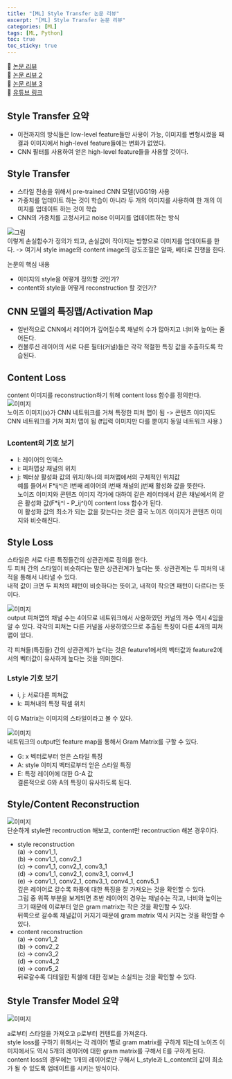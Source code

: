 ```yaml
---
title: "[ML] Style Transfer 논문 리뷰"
excerpt: "[ML] Style Transfer 논문 리뷰"
categories: [ML]
tags: [ML, Python]
toc: true
toc_sticky: true
---
```


📌 [논문 리뷰](https://audrb1999.tistory.com/5) <br>
📌 [논문 리뷰 2](https://inhopp.github.io/paper/Paper1/) <br>
📌 [논문 리뷰 3](https://bkshin.tistory.com/entry/%EC%BB%B4%ED%93%A8%ED%84%B0-%EB%B9%84%EC%A0%84-14-%EC%8A%A4%ED%83%80%EC%9D%BC-%EC%A0%84%EC%9D%B4Style-Transfer) <br>
📌 [유튜브 링크](https://www.youtube.com/watch?v=va3e2c4uKJk) <br>

## Style Transfer 요약

- 이전까지의 방식들은 low-level feature들만 사용이 가능, 이미지를 변형시켰을 때 결과 이미지에서 high-level feature들에는 변화가 없었다.
- CNN 필터를 사용하여 얻은 high-level feature들을 사용할 것이다.

## Style Transfer

- 스타일 전송을 위해서 pre-trained CNN 모델(VGG19) 사용
- 가중치를 업데이트 하는 것이 학습이 아니라 두 개의 이미지를 사용하여 한 개의 이미지를 업데이트 하는 것이 학습
- CNN의 가중치를 고정시키고 noise 이미지를 업데이트하는 방식 <br>

![그림](https://user-images.githubusercontent.com/96368476/153026588-622ca670-cb34-4f18-832e-e6dd5588da3f.jpg) <br>
이렇게 손실함수가 정의가 되고, 손실값이 작아지는 방향으로 이미지를 업데이트를 한다. -> 여기서 style image와 content image의 강도조절은 알파, 베타로 진행을 한다. <br>

논문의 핵심 내용 <br>

- 이미지의 style을 어떻게 정의할 것인가?
- content와 style을 어떻게 reconstruction 할 것인가?

## CNN 모델의 특징맵/Activation Map

- 일반적으로 CNN에서 레이어가 깊어질수록 채널의 수가 많아지고 너비와 높이는 줄어든다.
- 컨볼루션 레이어의 서로 다른 필터(커널)들은 각각 적절한 특징 값을 추출하도록 학습된다.

## Content Loss

content 이미지를 reconstruction하기 위해 content loss 함수를 정의한다. <br>
![이미지](https://img1.daumcdn.net/thumb/R1280x0/?scode=mtistory2&fname=https%3A%2F%2Fblog.kakaocdn.net%2Fdn%2FbOJUeB%2FbtsiOHaOvx9%2FaGiQi2tMuyDLMBWkOtlKE1%2Fimg.png) <br>
노이즈 이미지(x)가 CNN 네트워크를 거쳐 특정한 피처 맵이 됨 -> 콘텐츠 이미지도 CNN 네트워크를 거쳐 피처 맵이 됨 (❗입력 이미지만 다를 뿐이지 동일 네트워크 사용.) <br>

### Lcontent의 기호 보기

- l: 레이어의 인덱스
- i: 피처맵상 채널의 위치
- j: 벡터상 활성화 값의 위치/하나의 피쳐맵에서의 구체적인 위치값 <br>
  예를 들어서 F\*ij^l은 l번째 레이어의 i번째 채널의 j번째 활성화 값을 뜻한다. <br>
  노이즈 이미지와 콘텐츠 이미지 각가에 대하여 같은 레이터에서 같은 채널에서의 같은 활성화 값(F\*ij^l - P_ij^l)이 content loss 함수가 된다. <br>
  이 활성화 값의 최소가 되는 값을 찾는다는 것은 결국 노이즈 이미지가 콘텐츠 이미지와 비슷해진다.

## Style Loss

스타일은 서로 다른 특징들간의 상관관계로 정의를 한다. <br>
두 피처 간의 스타일이 비슷하다는 말은 상관관계가 높다는 뜻. 상관관계는 두 피처의 내적을 통해서 나타낼 수 있다. <br>
내적 값이 크면 두 피처의 패턴이 비슷하다는 뜻이고, 내적이 작으면 패턴이 다르다는 뜻이다. <br>

![이미지](https://img1.daumcdn.net/thumb/R1280x0/?scode=mtistory2&fname=https%3A%2F%2Fblog.kakaocdn.net%2Fdn%2FNRe0V%2FbtsiOKd9qvx%2FifzWKsqIkYBdaU4pjdRJ01%2Fimg.png) <br>
output 피쳐맵의 채널 수는 4이므로 네트워크에서 사용하였던 커널의 개수 역시 4임을 알 수 있다. 각각의 피쳐는 다른 커널을 사용하였으므로 추출된 특징이 다른 4개의 피쳐맵이 있다. <br>

각 피쳐들(특징들) 간의 상관관계가 높다는 것은 feature1에서의 벡터값과 feature2에서의 벡터값이 유사하게 높다는 것을 의미한다.

### Lstyle 기호 보기

- i, j: 서로다른 피쳐값
- k: 피쳐내의 특정 픽셀 위치 <br>

이 G Matrix는 이미지의 스타일이라고 볼 수 있다. <br>

![이미지](https://img1.daumcdn.net/thumb/R1280x0/?scode=mtistory2&fname=https%3A%2F%2Fblog.kakaocdn.net%2Fdn%2FcVGN18%2FbtsiNakisHq%2FIKnT4oZdp3wQcMVhGYNcWK%2Fimg.png) <br>
네트워크의 output인 feature map을 통해서 Gram Matrix를 구할 수 있다. <br>

- G: x 벡터로부터 얻은 스타일 특징
- A: style 이미지 벡터로부터 얻은 스타일 특징
- E: 특정 레이어에 대한 G-A 값 <br>
  결론적으로 G와 A의 특징이 유사하도록 된다.

## Style/Content Reconstruction

![이미지](https://img1.daumcdn.net/thumb/R1280x0/?scode=mtistory2&fname=https%3A%2F%2Fblog.kakaocdn.net%2Fdn%2Fb0dkI4%2Fbtsiu0Qqlam%2F5fJM9UGGs7A2unzQ0zRua0%2Fimg.png) <br>
단순하게 style만 recontruction 해보고, content만 recontruction 해본 경우이다. <br>

- style reconstruction <br>
  (a) → conv1_1, <br>
  (b) → conv1_1, conv2_1 <br>
  (c) → conv1_1, conv2_1, conv3_1 <br>
  (d) → conv1_1, conv2_1, conv3_1, conv4_1 <br>
  (e) → conv1_1, conv2_1, conv3_1, conv4_1, conv5_1 <br>
  깊은 레이어로 갈수록 화풍에 대한 특징을 잘 가져오는 것을 확인할 수 있다. <br>
  그림 중 위쪽 부분을 보게되면 초반 레이어의 경우는 채널수는 작고, 너비와 높이는 크기 때문에 이로부터 얻은 gram matrix는 작은 것을 확인할 수 있다. <br>
  뒤쪽으로 갈수록 채널값이 커지기 때문에 gram matrix 역시 커지는 것을 확인할 수 있다. <br>
- content reconstruction <br>
  (a) → conv1_2 <br>
  (b) → conv2_2 <br>
  (c) → conv3_2 <br>
  (d) → conv4_2 <br>
  (e) → conv5_2 <br>
  뒤로갈수록 디테일한 픽셀에 대한 정보는 소실되는 것을 확인할 수 있다.

## Style Transfer Model 요약

![이미지](https://img1.daumcdn.net/thumb/R1280x0/?scode=mtistory2&fname=https%3A%2F%2Fblog.kakaocdn.net%2Fdn%2FCVCpx%2FbtsiQ6gtkqS%2FoKUPcdqJMYKR1rBDJeWQCK%2Fimg.png) <br>

a로부터 스타일을 가져오고 p로부터 컨텐트를 가져온다. <br>
style loss를 구하기 위해서는 각 레이어 별로 gram matrix를 구하게 되는데 노이즈 이미지에서도 역시 5개의 레이어에 대한 gram matrix를 구해서 E를 구하게 된다. <br>
content loss의 경우에는 1개의 레이어로만 구해서 L_style과 L_content의 값이 최소가 될 수 있도록 업데이트를 시키는 방식이다.
